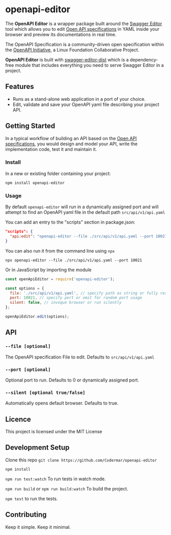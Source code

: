 # openapi-editor

The **OpenAPI Editor** is a wrapper package built around the [Swagger Editor](https://github.com/swagger-api/swagger-editor) tool which allows you to edit [Open API specifications](https://github.com/OAI/OpenAPI-Specification) in YAML inside your browser and preview its documentations in real time.

The OpenAPI Specification is a community-driven open specification within the [OpenAPI Initiative](https://www.openapis.org/), a Linux Foundation Collaborative Project.

**OpenAPI Editor** is built with [swagger-editor-dist](https://www.npmjs.com/package/swagger-editor-dist) which is a dependency-free module that includes everything you need to serve Swagger Editor in a project.

## Features

* Runs as a stand-alone web application in a port of your choice.
* Edit, validate and save your OpenAPI yaml file describing your project API.

## Getting Started

In a typical workflow of building an API based on the [Open API specifications](https://github.com/OAI/OpenAPI-Specification), you would design and model your API, write the implementation code, test it and maintain it.

### Install

In a new or existing folder containing your project:

```npm install openapi-editor```

### Usage

By default ```openapi-editor``` will run in a dynamically assigned port and will attempt to find an OpenAPI yaml file in the default path ```src/api/v1/api.yaml```

You can add an entry to the "scripts" section in package.json:

```json
"scripts": {
  "api:edit": "openapi-editor --file ./src/api/v1/api.yaml --port 10021"
}
```

You can also run it from the command line using ```npx```

```npx openapi-editor --file ./src/api/v1/api.yaml --port 10021```

Or in JavaScript by importing the module

```javascript
const openApiEditor = require('openapi-editor');

const options = {
  file: './src/api/v1/api.yaml', // specify path as string or fully resolved path
  port: 10021, // specify port or omit for random port usage
  silent: false, // invoque browser or run silently
};

openApiEditor.edit(options);
```

## API

### ```--file [optional]```

The OpenAPI specification File to edit. Defaults to ```src/api/v1/api.yaml```

### ```--port [optional]```

Optional port to run. Defaults to 0 or dynamically assigned port.

### ```--silent [optional true/false]```

Automatically opens default browser. Defaults to true.

## Licence

This project is licensed under the MIT License

## Development Setup

Clone this repo ```git clone https://github.com/Codermar/openapi-editor```

```npm install```

```npm run test:watch``` To run tests in watch mode.

```npm run build``` or ```npm run build:watch``` To build the project.

  `npm test` to run the tests.

## Contributing

Keep it simple. Keep it minimal.

